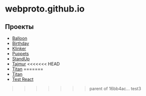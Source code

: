 # webproto.github.io

## Проекты

- [Balloon](https://webproto.github.io/balloon/index.html)
- [Birthday](https://webproto.github.io/birthday/index.html)
- [Klinker](https://webproto.github.io/klinker/index.html)
- [Puppets](https://webproto.github.io/puppets/index.html)
- [StandUp](https://webproto.github.io/StandUp/index.html)
- [Tajmur](https://webproto.github.io/tajmur/sitemap.html)
<<<<<<< HEAD
- [Titan](https://webproto.github.io/titan/index.html)
=======
- [Titan](https://webproto.github.io/titan/index.html)
- [Test React](https://webproto.github.io/test-react/index.html)
>>>>>>> parent of 16bb4ac... test3

